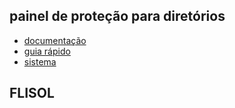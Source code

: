 **painel de proteção para diretórios**
-----

- [documentação](https://github.com/gustavomathias/musicall/blob/master/documentacao_uml/README.md)
- [guia rápido](https://github.com/gustavomathias/musicall/blob/master/guia_rapido/README.md)
- [sistema](https://github.com/gustavomathias/musicall/blob/master/painel/README.md)


FLISOL
------